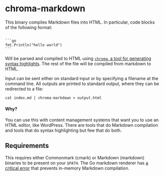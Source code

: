 # chroma-markdown

This binary compiles Markdown files into HTML. In particular, code blocks of the
following format:

<pre><code>
```go
fmt.Println("hello world")
```
</code></pre>

Will be parsed and compiled to HTML using [`chroma`, a tool for generating
syntax highlights][chroma]. The rest of the file will be compiled from markdown
to HTML.

Input can be sent either on standard input or by specifying a filename at the
command line. All outputs are printed to standard output, where they can be
redirected to a file:

```html
cat index.md | chroma-markdown > output.html
```

#### Why?

You can use this with content management systems that want you to use an HTML
editor, like WordPress. There are tools that do Markdown compilation and tools
that do syntax highlighting but few that do both.

## Requirements

This requires either Commonmark (cmark) or Markdown (markdown) binaries to be
present on your `$PATH`. The Go markdown renderer has [a critical error][error]
that prevents in-memory Markdown compilation.

[error]: https://github.com/russross/blackfriday/issues/403
[chroma]: https://github.com/alecthomas/chroma

